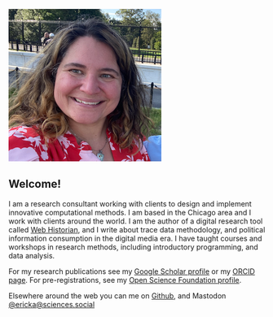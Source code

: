 ![picture](me_wh_300.png)

## Welcome!

I am a research consultant working with clients to design and implement innovative computational methods. I am based in the Chicago area and I work with clients around the world. I am the author of a digital research tool called [Web Historian](http:/www.webhistorian.org), and I write about trace data methodology, and political information consumption in the digital media era. I have taught courses and workshops in research methods, including introductory programming, and data analysis.

For my research publications see my [Google Scholar profile](https://scholar.google.com/citations?user=H5mrkAkAAAAJ&hl=en) or my [ORCID page](https://orcid.org/0000-0002-5029-8269). For pre-registrations, see my [Open Science Foundation profile](https://osf.io/q34xp/). 

Elsewhere around the web you can me on [Github](https://github.com/erickaakcire/), and Mastodon <a rel="me" href="https://sciences.social/@ericka">@ericka@sciences.social</a>

<!-- For all of that and more see [my CV](emt-cv-web.pdf) -->
